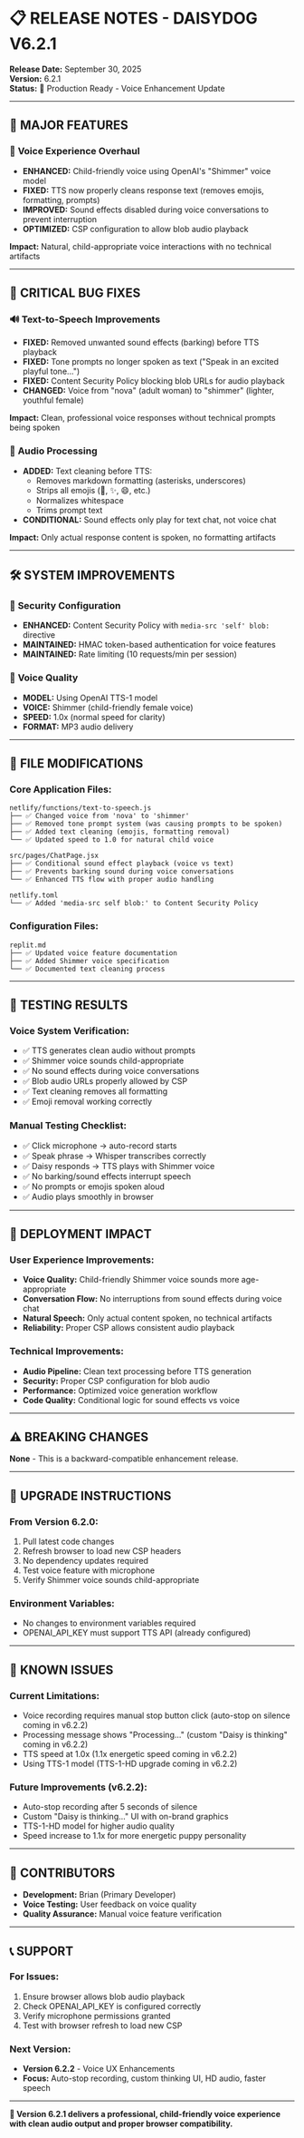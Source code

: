 # 📋 RELEASE NOTES - DAISYDOG V6.2.1

**Release Date:** September 30, 2025  
**Version:** 6.2.1  
**Status:** 🚀 Production Ready - Voice Enhancement Update  

---

## 🎉 **MAJOR FEATURES**

### 🎤 **Voice Experience Overhaul**
- **ENHANCED:** Child-friendly voice using OpenAI's "Shimmer" voice model
- **FIXED:** TTS now properly cleans response text (removes emojis, formatting, prompts)
- **IMPROVED:** Sound effects disabled during voice conversations to prevent interruption
- **OPTIMIZED:** CSP configuration to allow blob audio playback

**Impact:** Natural, child-appropriate voice interactions with no technical artifacts

---

## 🔧 **CRITICAL BUG FIXES**

### 🔊 **Text-to-Speech Improvements**
- **FIXED:** Removed unwanted sound effects (barking) before TTS playback
- **FIXED:** Tone prompts no longer spoken as text ("Speak in an excited playful tone...")
- **FIXED:** Content Security Policy blocking blob URLs for audio playback
- **CHANGED:** Voice from "nova" (adult woman) to "shimmer" (lighter, youthful female)

**Impact:** Clean, professional voice responses without technical prompts being spoken

### 🎨 **Audio Processing**
- **ADDED:** Text cleaning before TTS:
  - Removes markdown formatting (asterisks, underscores)
  - Strips all emojis (🐾, ✨, 😄, etc.)
  - Normalizes whitespace
  - Trims prompt text
- **CONDITIONAL:** Sound effects only play for text chat, not voice chat

**Impact:** Only actual response content is spoken, no formatting artifacts

---

## 🛠️ **SYSTEM IMPROVEMENTS**

### 🔐 **Security Configuration**
- **ENHANCED:** Content Security Policy with `media-src 'self' blob:` directive
- **MAINTAINED:** HMAC token-based authentication for voice features
- **MAINTAINED:** Rate limiting (10 requests/min per session)

### 🎯 **Voice Quality**
- **MODEL:** Using OpenAI TTS-1 model
- **VOICE:** Shimmer (child-friendly female voice)
- **SPEED:** 1.0x (normal speed for clarity)
- **FORMAT:** MP3 audio delivery

---

## 📁 **FILE MODIFICATIONS**

### **Core Application Files:**
```
netlify/functions/text-to-speech.js
├── ✅ Changed voice from 'nova' to 'shimmer'
├── ✅ Removed tone prompt system (was causing prompts to be spoken)
├── ✅ Added text cleaning (emojis, formatting removal)
└── ✅ Updated speed to 1.0 for natural child voice

src/pages/ChatPage.jsx
├── ✅ Conditional sound effect playback (voice vs text)
├── ✅ Prevents barking sound during voice conversations
└── ✅ Enhanced TTS flow with proper audio handling

netlify.toml
└── ✅ Added 'media-src self blob:' to Content Security Policy
```

### **Configuration Files:**
```
replit.md
├── ✅ Updated voice feature documentation
├── ✅ Added Shimmer voice specification
└── ✅ Documented text cleaning process
```

---

## 🧪 **TESTING RESULTS**

### **Voice System Verification:**
- ✅ TTS generates clean audio without prompts
- ✅ Shimmer voice sounds child-appropriate
- ✅ No sound effects during voice conversations
- ✅ Blob audio URLs properly allowed by CSP
- ✅ Text cleaning removes all formatting
- ✅ Emoji removal working correctly

### **Manual Testing Checklist:**
- ✅ Click microphone → auto-record starts
- ✅ Speak phrase → Whisper transcribes correctly
- ✅ Daisy responds → TTS plays with Shimmer voice
- ✅ No barking/sound effects interrupt speech
- ✅ No prompts or emojis spoken aloud
- ✅ Audio plays smoothly in browser

---

## 🚀 **DEPLOYMENT IMPACT**

### **User Experience Improvements:**
- **Voice Quality:** Child-friendly Shimmer voice sounds more age-appropriate
- **Conversation Flow:** No interruptions from sound effects during voice chat
- **Natural Speech:** Only actual content spoken, no technical artifacts
- **Reliability:** Proper CSP allows consistent audio playback

### **Technical Improvements:**
- **Audio Pipeline:** Clean text processing before TTS generation
- **Security:** Proper CSP configuration for blob audio
- **Performance:** Optimized voice generation workflow
- **Code Quality:** Conditional logic for sound effects vs voice

---

## ⚠️ **BREAKING CHANGES**

**None** - This is a backward-compatible enhancement release.

---

## 🔄 **UPGRADE INSTRUCTIONS**

### **From Version 6.2.0:**
1. Pull latest code changes
2. Refresh browser to load new CSP headers
3. No dependency updates required
4. Test voice feature with microphone
5. Verify Shimmer voice sounds child-appropriate

### **Environment Variables:**
- No changes to environment variables required
- OPENAI_API_KEY must support TTS API (already configured)

---

## 🐛 **KNOWN ISSUES**

### **Current Limitations:**
- Voice recording requires manual stop button click (auto-stop on silence coming in v6.2.2)
- Processing message shows "Processing..." (custom "Daisy is thinking" coming in v6.2.2)
- TTS speed at 1.0x (1.1x energetic speed coming in v6.2.2)
- Using TTS-1 model (TTS-1-HD upgrade coming in v6.2.2)

### **Future Improvements (v6.2.2):**
- Auto-stop recording after 5 seconds of silence
- Custom "Daisy is thinking..." UI with on-brand graphics
- TTS-1-HD model for higher audio quality
- Speed increase to 1.1x for more energetic puppy personality

---

## 👥 **CONTRIBUTORS**

- **Development:** Brian (Primary Developer)
- **Voice Testing:** User feedback on voice quality
- **Quality Assurance:** Manual voice feature verification

---

## 📞 **SUPPORT**

### **For Issues:**
1. Ensure browser allows blob audio playback
2. Check OPENAI_API_KEY is configured correctly
3. Verify microphone permissions granted
4. Test with browser refresh to load new CSP

### **Next Version:**
- **Version 6.2.2** - Voice UX Enhancements
- **Focus:** Auto-stop recording, custom thinking UI, HD audio, faster speech

---

**🎉 Version 6.2.1 delivers a professional, child-friendly voice experience with clean audio output and proper browser compatibility.**
